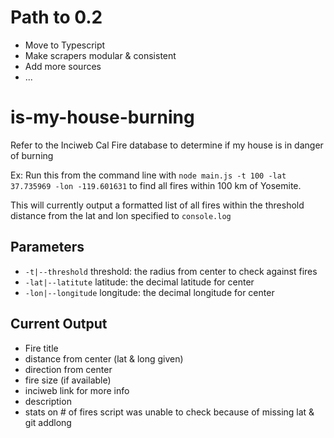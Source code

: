 # Path to 0.2
* Move to Typescript
* Make scrapers modular & consistent
* Add more sources
* ...

# is-my-house-burning
Refer to the Inciweb Cal Fire database to determine if my house is in danger of burning

Ex: Run this from the command line with `node main.js -t 100 -lat 37.735969 -lon -119.601631` to find all fires within 100 km of Yosemite.

This will currently output a formatted list of all fires within the threshold distance from the lat and lon specified to `console.log`

## Parameters

- `-t|--threshold` threshold: the radius from center to check against fires
- `-lat|--latitute` latitude: the decimal latitude for center
- `-lon|--longitude` longitude: the decimal longitude for center

## Current Output

- Fire title
- distance from center (lat & long given)
- direction from center
- fire size (if available)
- inciweb link for more info
- description
- stats on # of fires script was unable to check because of missing lat & git addlong